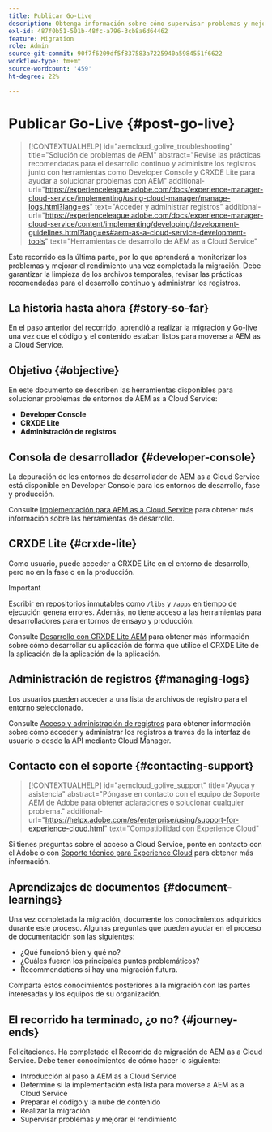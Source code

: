 ```yaml
---
title: Publicar Go-Live
description: Obtenga información sobre cómo supervisar problemas y mejorar el rendimiento
exl-id: 487f0b51-501b-48fc-a796-3cb8a6d64462
feature: Migration
role: Admin
source-git-commit: 90f7f6209df5f837583a7225940a5984551f6622
workflow-type: tm+mt
source-wordcount: '459'
ht-degree: 22%

---
```


# Publicar Go-Live {#post-go-live}

>[!CONTEXTUALHELP]
>id="aemcloud_golive_troubleshooting"
>title="Solución de problemas de AEM"
>abstract="Revise las prácticas recomendadas para el desarrollo continuo y administre los registros junto con herramientas como Developer Console y CRXDE Lite para ayudar a solucionar problemas con AEM"
>additional-url="https://experienceleague.adobe.com/docs/experience-manager-cloud-service/implementing/using-cloud-manager/manage-logs.html?lang=es" text="Acceder y administrar registros"
>additional-url="https://experienceleague.adobe.com/docs/experience-manager-cloud-service/content/implementing/developing/development-guidelines.html?lang=es#aem-as-a-cloud-service-development-tools" text="Herramientas de desarrollo de AEM as a Cloud Service"

Este recorrido es la última parte, por lo que aprenderá a monitorizar los problemas y mejorar el rendimiento una vez completada la migración. Debe garantizar la limpieza de los archivos temporales, revisar las prácticas recomendadas para el desarrollo continuo y administrar los registros.

## La historia hasta ahora {#story-so-far}

En el paso anterior del recorrido, aprendió a realizar la migración y [Go-live](/help/journey-migration/go-live.md) una vez que el código y el contenido estaban listos para moverse a AEM as a Cloud Service.

## Objetivo {#objective}

En este documento se describen las herramientas disponibles para solucionar problemas de entornos de AEM as a Cloud Service:

* **Developer Console**
* **CRXDE Lite**
* **Administración de registros**

## Consola de desarrollador {#developer-console}

La depuración de los entornos de desarrollador de AEM as a Cloud Service está disponible en Developer Console para los entornos de desarrollo, fase y producción.

Consulte [Implementación para AEM as a Cloud Service](/help/implementing/developing/introduction/development-guidelines.md#aem-as-a-cloud-service-development-tools) para obtener más información sobre las herramientas de desarrollo.

## CRXDE Lite {#crxde-lite}

Como usuario, puede acceder a CRXDE Lite en el entorno de desarrollo, pero no en la fase o en la producción.

>[!IMPORTANT]
>Escribir en repositorios inmutables como `/libs` y `/apps` en tiempo de ejecución genera errores. Además, no tiene acceso a las herramientas para desarrolladores para entornos de ensayo y producción.

Consulte [Desarrollo con CRXDE Lite AEM](/help/implementing/developing/tools/crxde.md) para obtener más información sobre cómo desarrollar su aplicación de forma que utilice el CRXDE Lite de la aplicación de la aplicación de la aplicación.

## Administración de registros {#managing-logs}

Los usuarios pueden acceder a una lista de archivos de registro para el entorno seleccionado.

Consulte [Acceso y administración de registros](/help/implementing/cloud-manager/manage-logs.md) para obtener información sobre cómo acceder y administrar los registros a través de la interfaz de usuario o desde la API mediante Cloud Manager.

## Contacto con el soporte {#contacting-support}

>[!CONTEXTUALHELP]
>id="aemcloud_golive_support"
>title="Ayuda y asistencia"
>abstract="Póngase en contacto con el equipo de Soporte AEM de Adobe para obtener aclaraciones o solucionar cualquier problema."
>additional-url="https://helpx.adobe.com/es/enterprise/using/support-for-experience-cloud.html" text="Compatibilidad con Experience Cloud"

Si tienes preguntas sobre el acceso a Cloud Service, ponte en contacto con el Adobe o con [Soporte técnico para Experience Cloud](https://helpx.adobe.com/es/enterprise/using/support-for-experience-cloud.html) para obtener más información.

## Aprendizajes de documentos {#document-learnings}

Una vez completada la migración, documente los conocimientos adquiridos durante este proceso. Algunas preguntas que pueden ayudar en el proceso de documentación son las siguientes:

* ¿Qué funcionó bien y qué no?
* ¿Cuáles fueron los principales puntos problemáticos?
* Recommendations si hay una migración futura.

Comparta estos conocimientos posteriores a la migración con las partes interesadas y los equipos de su organización.

## El recorrido ha terminado, ¿o no? {#journey-ends}

Felicitaciones. Ha completado el Recorrido de migración de AEM as a Cloud Service. Debe tener conocimientos de cómo hacer lo siguiente:

* Introducción al paso a AEM as a Cloud Service
* Determine si la implementación está lista para moverse a AEM as a Cloud Service
* Preparar el código y la nube de contenido
* Realizar la migración
* Supervisar problemas y mejorar el rendimiento

